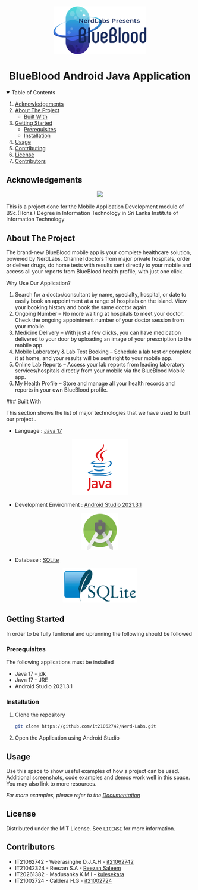 <!--
*** Thanks for checking out the Best-README-Template. If you have a suggestion
*** that would make this better, please fork the repo and create a pull request
*** or simply open an issue with the tag "enhancement".
*** Thanks again! Now go create something AMAZING! :D
-->



<!-- PROJECT SHIELDS -->
<!--
*** I'm using markdown "reference style" links for readability.
*** Reference links are enclosed in brackets [ ] instead of parentheses ( ).
*** See the bottom of this document for the declaration of the reference variables
*** for contributors-url, forks-url, etc. This is an optional, concise syntax you may use.
*** https://www.markdownguide.org/basic-syntax/#reference-style-links
-->

<!-- PROJECT LOGO -->
<br />
<p align="center">
    <img src="Images/logo.png" alt="Logo" width="250" height="auto">

  <h1 align="center">BlueBlood Android Java Application</h1>

</p>



<!-- TABLE OF CONTENTS -->
<details open="open">
  <summary>Table of Contents</summary>
  <ol>
    <li><a href="#acknowledgements">Acknowledgements</a></li>
    <li>
      <a href="#about-the-project">About The Project</a>
      <ul>
        <li><a href="#built-with">Built With</a></li>
      </ul>
    </li>
    <li>
      <a href="#getting-started">Getting Started</a>
      <ul>
        <li><a href="#prerequisites">Prerequisites</a></li>
        <li><a href="#installation">Installation</a></li>
      </ul>
    </li>
    <li><a href="#usage">Usage</a></li>
    <!--<li><a href="#roadmap">Roadmap</a></li>-->
    <li><a href="#contributing">Contributing</a></li>
    <li><a href="#license">License</a></li>
    <li><a href="#contributors">Contributors</a></li>
  </ol>
</details>

## Acknowledgements

<p align="center"><a href="https://www.sliit.lk/" target="_blank"><img src="readmeImages/SLIIT_Logo_Crest.png" width="100"></a></p>

This is a project done for the Mobile Application Development module of BSc.(Hons.) Degree in Information Technology in Sri Lanka Institute of Information Technology


<!-- ABOUT THE PROJECT -->
## About The Project

<!--[![Product Name Screen Shot][product-screenshot]](https://example.com)-->
<p>
The brand-new BlueBlood mobile app is your complete healthcare solution, powered by NerdLabs. Channel doctors from major private hospitals, order or deliver drugs, do home tests with results sent directly to your mobile and access all your reports from BlueBlood health profile, with just one click.</p>

<p>Why Use Our Application?
<ol>
<li>	Search for a doctor/consultant by name, specialty, hospital, or date to easily book an appointment at a range of hospitals on the island. View your booking history and book the same doctor again. </li>

<li>Ongoing Number – No more waiting at hospitals to meet your doctor. Check the ongoing appointment number of your doctor session from your mobile.</li>

<li>Medicine Delivery – With just a few clicks, you can have medication delivered to your door by uploading an image of your prescription to the mobile app.</li>

<li>Mobile Laboratory & Lab Test Booking – Schedule a lab test or complete it at home, and your results will be sent right to your mobile app.</li>

<li>Online Lab Reports – Access your lab reports from leading laboratory services/hospitals directly from your mobile via the BlueBlood Mobile app.</li>

<li>My Health Profile – Store and manage all your health records and reports in your own BlueBlood profile. </li>
</ol>
### Built With

This section shows the list of major technologies that we have used to  built our project . 
* Language : [Java 17](https://www.java.com/en/)




<p align="center"><a href=https://www.oracle.com/java/technologies/downloads/#java17" target="_blank"><img src="Images/java.png" width="150"></a></p>



* Development Environment : [Android Studio 2021.3.1](https://developer.android.com/studio?gclsrc=ds&gclsrc=ds&gclid=CMfRvbCWqPACFZSzjgodgn8HSg)

<p align="center"><a href="https://developer.android.com/studio?gclsrc=ds&gclsrc=ds&gclid=CMfRvbCWqPACFZSzjgodgn8HSg" target="_blank"><img src="Images/androidStudio.png" width="100"></a></p>

* Database : [SQLite](https://www.sqlite.org/index.html)

<p align="center"><a href="https://www.sqlite.org/index.html" target="_blank"><img src="Images/SQLite.png" width="200"></a></p>



<!-- GETTING STARTED -->
## Getting Started

In order to be fully funtional and uprunning the following should be followed

### Prerequisites

The following applications must be installed
* Java 17 - jdk
* Java 17 - JRE
* Android Studio 2021.3.1

### Installation


1. Clone the repository
   ```sh
   git clone https://github.com/it21062742/Nerd-Labs.git
   ```
2. Open the Application using Android Studio


 

<!-- USAGE EXAMPLES -->
## Usage

Use this space to show useful examples of how a project can be used. Additional screenshots, code examples and demos work well in this space. You may also link to more resources.

_For more examples, please refer to the [Documentation](https://example.com)_



<!-- LICENSE -->
## License

Distributed under the MIT License. See `LICENSE` for more information.




## Contributors
* IT21062742 - Weerasinghe D.J.A.H - [it21062742](https://github.com/it21062742)
* IT21042324 - Reezan S.A - [Reezan Saleem](https://github.com/IT21042324)
* IT20261382 - Madusanka K.M.I - [kulesekara](https://github.com/kulesekara)
* IT21002724 - Caldera H.G - [it21002724](https://github.com/it21002724)






